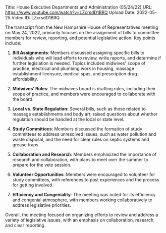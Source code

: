 Title: House Executive Departments and Administration (05/24/22)
URL: https://www.youtube.com/watch?v=LZcrsdD1BRQ
Upload Date: 2022-05-25
Video ID: LZcrsdD1BRQ

The transcript from the New Hampshire House of Representatives meeting on May 24, 2022, primarily focuses on the assignment of bills to committee members for review, reporting, and potential legislative action. Key points include:

1. **Bill Assignments**: Members discussed assigning specific bills to individuals who will lead efforts to review, write reports, and determine if further legislation is needed. Topics included midwives' scope of practice, electrical and plumbing work in housing, massage establishment licensure, medical spas, and prescription drug affordability.

2. **Midwives’ Rules**: The midwives board is drafting rules, including their scope of practice, and members were encouraged to collaborate with the board.

3. **Local vs. State Regulation**: Several bills, such as those related to massage establishments and body art, raised questions about whether regulation should be handled at the local or state level.

4. **Study Committees**: Members discussed the formation of study committees to address unresolved issues, such as water pollution and waste disposal, and the need for clear rules on septic systems and grease traps.

5. **Collaboration and Research**: Members emphasized the importance of research and collaboration, with plans to meet over the summer to prepare for the veto session.

6. **Volunteer Opportunities**: Members were encouraged to volunteer for study committees, with references to past experiences and the process for getting involved.

7. **Efficiency and Congeniality**: The meeting was noted for its efficiency and congenial atmosphere, with members working collaboratively to address legislative priorities.

Overall, the meeting focused on organizing efforts to review and address a variety of legislative issues, with an emphasis on collaboration, research, and clear reporting.
